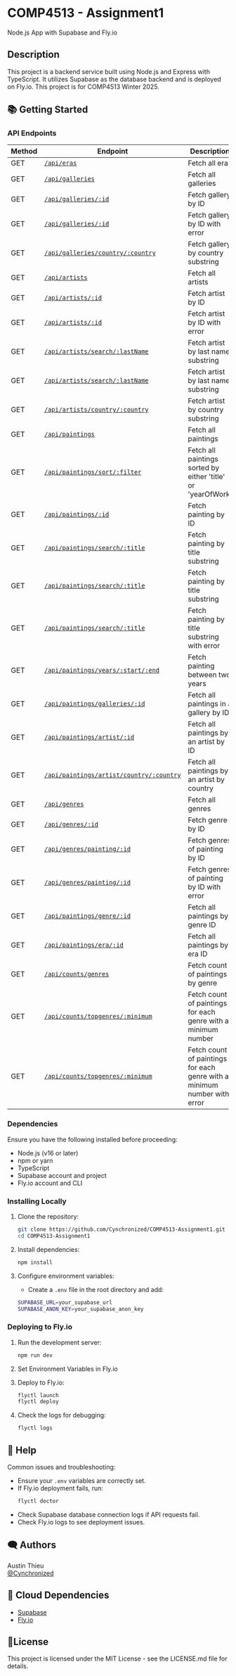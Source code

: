 # COMP4513 - Assignment1

Node.js App with Supabase and Fly.io

## Description

This project is a backend service built using Node.js and Express with TypeScript. It utilizes Supabase as the database backend and is deployed on Fly.io. This project is for COMP4513 Winter 2025.

## 📚 Getting Started

### API Endpoints

| Method | Endpoint | Description |
|--------|---------|-------------|
| GET    | [`/api/eras`](https://comp4513-assignment1.fly.dev/api/eras) | Fetch all eras |
| GET    | [`/api/galleries`](https://comp4513-assignment1.fly.dev/api/galleries) | Fetch all galleries |
| GET    | [`/api/galleries/:id`](https://comp4513-assignment1.fly.dev/api/galleries/30) | Fetch gallery by ID |
| GET    | [`/api/galleries/:id`](https://comp4513-assignment1.fly.dev/api/galleries/Calgary) | Fetch gallery by ID with error |
| GET    | [`/api/galleries/country/:country`](https://comp4513-assignment1.fly.dev/api/galleries/country/fra) | Fetch gallery by country substring |
| GET    | [`/api/artists`](https://comp4513-assignment1.fly.dev/api/artists) | Fetch all artists |
| GET    | [`/api/artists/:id`](https://comp4513-assignment1.fly.dev/api/artists/12) | Fetch artist by ID |
| GET    | [`/api/artists/:id`](https://comp4513-assignment1.fly.dev/api/artists/1223423) | Fetch artist by ID with error |
| GET    | [`/api/artists/search/:lastName`](https://comp4513-assignment1.fly.dev/api/artists/search/ma) | Fetch artist by last name substring |
| GET    | [`/api/artists/search/:lastName`](https://comp4513-assignment1.fly.dev/api/artists/search/mA) | Fetch artist by last name substring |
| GET    | [`/api/artists/country/:country`](https://comp4513-assignment1.fly.dev/api/artists/country/fra) | Fetch artist by country substring |
| GET    | [`/api/paintings`](https://comp4513-assignment1.fly.dev/api/paintings) | Fetch all paintings |
| GET    | [`/api/paintings/sort/:filter`](https://comp4513-assignment1.fly.dev/api/paintings/sort/yearOfWork) | Fetch all paintings sorted by either 'title' or 'yearOfWork' |
| GET    | [`/api/paintings/:id`](https://comp4513-assignment1.fly.dev/api/paintings/63) | Fetch painting by ID |
| GET    | [`/api/paintings/search/:title`](https://comp4513-assignment1.fly.dev/api/paintings/search/port) | Fetch painting by title substring |
| GET    | [`/api/paintings/search/:title`](https://comp4513-assignment1.fly.dev/api/paintings/search/pORt) | Fetch painting by title substring |
| GET    | [`/api/paintings/search/:title`](https://comp4513-assignment1.fly.dev/api/paintings/search/connolly) | Fetch painting by title substring with error |
| GET    | [`/api/paintings/years/:start/:end`](https://comp4513-assignment1.fly.dev/api/paintings/years/1800/1850) | Fetch painting between two years |
| GET    | [`/api/paintings/galleries/:id`](https://comp4513-assignment1.fly.dev/api/paintings/galleries/5) | Fetch all paintings in a gallery by ID |
| GET    | [`/api/paintings/artist/:id`](https://comp4513-assignment1.fly.dev/api/paintings/artist/16) | Fetch all paintings by an artist by ID |
| GET    | [`/api/paintings/artist/country/:country`](https://comp4513-assignment1.fly.dev/api/paintings/artist/country/ital) | Fetch all paintings by an artist by country |
| GET    | [`/api/genres`](https://comp4513-assignment1.fly.dev/api/genres) | Fetch all genres |
| GET    | [`/api/genres/:id`](https://comp4513-assignment1.fly.dev/api/genres/76) | Fetch genre by ID |
| GET    | [`/api/genres/painting/:id`](https://comp4513-assignment1.fly.dev/api/genres/painting/408) | Fetch genres of painting by ID |
| GET    | [`/api/genres/painting/:id`](https://comp4513-assignment1.fly.dev/api/genres/painting/jsdfhg) | Fetch genres of painting by ID with error |
| GET    | [`/api/paintings/genre/:id`](https://comp4513-assignment1.fly.dev/api/paintings/genre/78) | Fetch all paintings by genre ID |
| GET    | [`/api/paintings/era/:id`](https://comp4513-assignment1.fly.dev/api/paintings/era/2) | Fetch all paintings by era ID |
| GET    | [`/api/counts/genres`](https://comp4513-assignment1.fly.dev/api/counts/genres) | Fetch count of paintings by genre |
| GET    | [`/api/counts/topgenres/:minimum`](https://comp4513-assignment1.fly.dev/api/counts/topgenres/20) | Fetch count of paintings for each genre with a minimum number |
| GET    | [`/api/counts/topgenres/:minimum`](https://comp4513-assignment1.fly.dev/api/counts/topgenres/2034958) | Fetch count of paintings for each genre with a minimum number with error|

















### Dependencies

Ensure you have the following installed before proceeding:

* Node.js (v16 or later)
* npm or yarn
* TypeScript
* Supabase account and project
* Fly.io account and CLI

### Installing Locally

1. Clone the repository:
   ```sh
   git clone https://github.com/Cynchronized/COMP4513-Assignment1.git
   cd COMP4513-Assignment1
   ```

2. Install dependencies:
   ```sh
   npm install
   ```

3. Configure environment variables:
   * Create a `.env` file in the root directory and add:
   ```sh
   SUPABASE_URL=your_supabase_url
   SUPABASE_ANON_KEY=your_supabase_anon_key
   ```

### Deploying to Fly.io

1. Run the development server:
   ```sh
   npm run dev
   ```
2. Set Environment Variables in Fly.io 

3. Deploy to Fly.io:
   ```sh
   flyctl launch
   flyctl deploy
   ```

3. Check the logs for debugging:
   ```sh
   flyctl logs
   ```

## 🤝 Help

Common issues and troubleshooting:

* Ensure your `.env` variables are correctly set.
* If Fly.io deployment fails, run:
   ```sh
   flyctl doctor
   ```
* Check Supabase database connection logs if API requests fail.
* Check Fly.io logs to see deployment issues.

## 🗨️ Authors

Austin Thieu  
[@Cynchronized](https://github.com/Cynchronized)

## 🚀 Cloud Dependencies

* [Supabase](https://supabase.io/)
* [Fly.io](https://fly.io/)

## 📃License

This project is licensed under the MIT License - see the LICENSE.md file for details.
